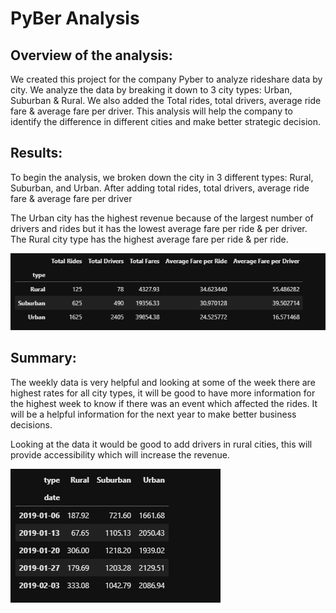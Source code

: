 # PyBer Analysis

## Overview of the analysis: 

We created this project for the company Pyber to analyze rideshare data by city. We analyze the data by breaking it down to 3 city types: Urban, Suburban & Rural.
We also added the Total rides, total drivers, average ride fare & average fare per driver. This analysis will help the company to identify the difference in different cities and make better strategic decision.

## Results:

To begin the analysis, we broken down the city in 3 different types: Rural, Suburban, and Urban. 
After adding total rides, total drivers, average ride fare & average fare per driver

The Urban city has the highest revenue because of the largest number of drivers and rides but it has the lowest average fare per ride & per driver.
The Rural city type has the highest average fare per ride & per ride.

 ![city_type](Resources/city_type.PNG)

## Summary:

The weekly data is very helpful and looking at some of the week there are highest rates for all city types, it will be good to have more information for the highest week to know if there was an event which affected the rides. It will be a helpful information for the next year to make better business decisions.

Looking at the data it would be good to add drivers in rural cities, this will provide accessibility which will increase the revenue.

![weekly_data](Resources/weekly_data.PNG)
